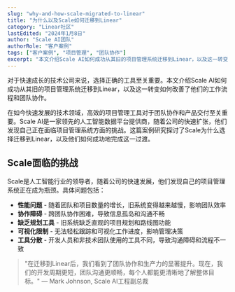 ```yaml
---
slug: "why-and-how-scale-migrated-to-linear"
title: "为什么以及Scale如何迁移到Linear"
category: "Linear社区"
lastEdited: "2024年1月8日"
author: "Scale AI团队"
authorRole: "客户案例"
tags: ["客户案例", "项目管理", "团队协作"]
excerpt: "本文介绍Scale AI如何成功从其旧的项目管理系统迁移到Linear，以及这一转变如何改善了他们的工作流程和团队协作。"
---
```


对于快速成长的技术公司来说，选择正确的工具至关重要。本文介绍Scale AI如何成功从其旧的项目管理系统迁移到Linear，以及这一转变如何改善了他们的工作流程和团队协作。

在如今快速发展的技术领域，高效的项目管理工具对于团队协作和产品交付至关重要。Scale AI是一家领先的人工智能数据平台提供商，随着公司的快速扩张，他们发现自己正在面临项目管理系统方面的挑战。这篇案例研究探讨了Scale为什么选择迁移到Linear，以及他们如何成功地完成这一过渡。

## Scale面临的挑战

Scale是人工智能行业的领导者，随着公司的快速发展，他们发现自己的项目管理系统正在成为瓶颈。具体问题包括：

- **性能问题** - 随着团队和项目数量的增长，旧系统变得越来越慢，影响团队效率
- **协作障碍** - 跨团队协作困难，导致信息孤岛和沟通不畅
- **缺乏规划工具** - 旧系统缺乏直观的项目规划和路线图功能
- **可视化限制** - 无法轻松跟踪和可视化工作进度，影响管理决策
- **工具分散** - 开发人员和非技术团队使用的工具不同，导致沟通障碍和流程不一致

> "在迁移到Linear后，我们看到了团队协作和生产力的显著提升。现在，我们的开发周期更短，团队沟通更顺畅，每个人都能更清晰地了解整体目标。"
> — Mark Johnson, Scale AI工程副总裁
